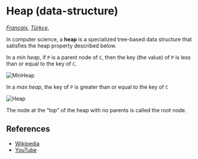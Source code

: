 Heap (data-structure)
=====================

[*Français*](README.fr-FR.md), [*Türkçe*](README.tr-TR.md),

In computer science, a **heap** is a specialized tree-based data structure that satisfies the heap property described below.

In a *min heap*, if `P` is a parent node of `C`, then the key (the value) of `P` is less than or equal to the key of `C`.

![MinHeap](https://upload.wikimedia.org/wikipedia/commons/6/69/Min-heap.png)

In a *max heap*, the key of `P` is greater than or equal to the key of `C`

![Heap](https://upload.wikimedia.org/wikipedia/commons/3/38/Max-Heap.svg)

The node at the “top” of the heap with no parents is called the root node.

References
----------

-   [Wikipedia](https://en.wikipedia.org/wiki/Heap_(data_structure))
-   [YouTube](https://www.youtube.com/watch?v=t0Cq6tVNRBA&index=5&t=0s&list=PLLXdhg_r2hKA7DPDsunoDZ-Z769jWn4R8)
